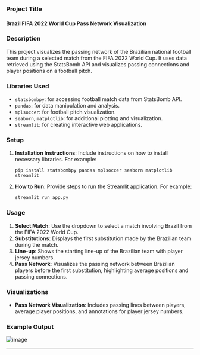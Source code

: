 ### Project Title

#### Brazil FIFA 2022 World Cup Pass Network Visualization

### Description

This project visualizes the passing network of the Brazilian national football team during a selected match from the FIFA 2022 World Cup. It uses data retrieved using the StatsBomb API and visualizes passing connections and player positions on a football pitch.

### Libraries Used

- `statsbombpy`: for accessing football match data from StatsBomb API.
- `pandas`: for data manipulation and analysis.
- `mplsoccer`: for football pitch visualization.
- `seaborn`, `matplotlib`: for additional plotting and visualization.
- `streamlit`: for creating interactive web applications.

### Setup

1. **Installation Instructions**: Include instructions on how to install necessary libraries. For example:
   ```
   pip install statsbombpy pandas mplsoccer seaborn matplotlib streamlit
   ```

2. **How to Run**: Provide steps to run the Streamlit application. For example:
   ```
   streamlit run app.py
   ```

### Usage

1. **Select Match**: Use the dropdown to select a match involving Brazil from the FIFA 2022 World Cup.
2. **Substitutions**: Displays the first substitution made by the Brazilian team during the match.
3. **Line-up**: Shows the starting line-up of the Brazilian team with player jersey numbers.
4. **Pass Network**: Visualizes the passing network between Brazilian players before the first substitution, highlighting average positions and passing connections.

### Visualizations

- **Pass Network Visualization**: Includes passing lines between players, average player positions, and annotations for player jersey numbers.

### Example Output

![image](https://github.com/PPrince33/Brazil_Pass_Net/assets/137063047/df1acde9-7a43-44c9-9e6c-3fb70bd8f261)

---

